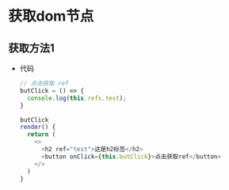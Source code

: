 # 获取dom节点

## 获取方法1

  - 代码

    ```js
    // 点击获取 ref
    butClick = () => {
      console.log(this.refs.test);
    }

    butClick
    render() {
      return (
        <>
          <h2 ref="test">这是h2标签</h2>
          <button onClick={this.butClick}>点击获取ref</button>
        </>
      )
    }
    ```

